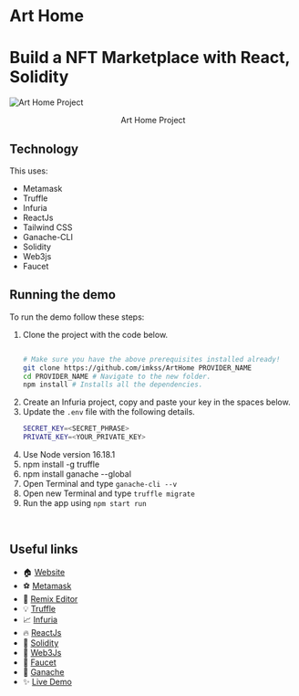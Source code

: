 # Art Home

# Build a NFT Marketplace with React, Solidity

![Art Home Project](./screenshots/0.gif)
<center><figcaption>Art Home Project</figcaption></center>

## Technology

This uses:

- Metamask
- Truffle
- Infuria
- ReactJs
- Tailwind CSS
- Ganache-CLI
- Solidity
- Web3js
- Faucet

## Running the demo

To run the demo follow these steps:

1. Clone the project with the code below.
    ```sh

    # Make sure you have the above prerequisites installed already!
    git clone https://github.com/imkss/ArtHome PROVIDER_NAME
    cd PROVIDER_NAME # Navigate to the new folder.
    npm install # Installs all the dependencies.
    ```
2. Create an Infuria project, copy and paste your key in the spaces below.
3. Update the `.env` file with the following details.
    ```sh
    SECRET_KEY=<SECRET_PHRASE>
    PRIVATE_KEY=<YOUR_PRIVATE_KEY>
    ```
4. Use Node version 16.18.1
5. npm install -g truffle
6. npm install ganache --global
7. Open Terminal and type `ganache-cli --v`
8. Open new Terminal and type `truffle migrate`
9. Run the app using `npm start run`
<br/>


## Useful links

- 🏠 [Website](https://know-me.imkss.repl.co)
- ⚽ [Metamask](https://metamask.io/)
- 🚀 [Remix Editor](https://remix.ethereum.org/)
- 💡 [Truffle](https://trufflesuite.com/)
- 📈 [Infuria](https://infura.io/)
- 🔥 [ReactJs](https://reactjs.org/)
- 🐻 [Solidity](https://soliditylang.org/)
- 👀 [Web3Js](https://docs.ethers.io/v5/)
- 🎅 [Faucet](https://faucets.chain.link/rinkeby)
- 🤖 [Ganache](https://trufflesuite.com/ganache/index.html)
- ✨ [Live Demo](https://arthome.web.app/)
